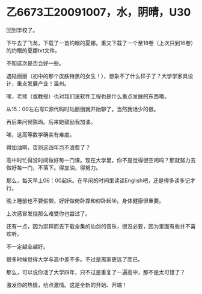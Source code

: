 # 乙6673工20091007，水，阴晴，U30

回到学校了。

下午去了飞龙，下载了一首灼眼的夏娜。重又下载了一个至18卷（上次只到16卷）的灼眼的夏娜txt文件。

不知这次是否会好一些。

遇陆丽丽（初中的那个皮肤特黑的女生！），想象不了什么样子了？大学学家具设计，重点发展产业！温州。

唉，老师（或教授）也对我们说软件工程也是什么重点发展的东西嘞。

从15：00左右写C源代码时陆丽丽就开始聊了。当然我话少的很。

再后来问候陈玲。后来她鼓励我加油。

唉，这高等数学确实有难度。

得加油啊，否则这四年岂不浪费了？

高中时忙得没时间做好每一门课。现在大学里，你不是觉得很空闲吗？那就努力去做好每一门，不落下。得加油，得努力。

那么，每天早上06：00起床。在早闲的时间里读读English吧，还是得多读多记才行。

晚上睡前也不要偷懒，好好做俯卧撑和仰卧起坐。身体健康很重要。

上次感冒发烧那么难受你也尝过了。

还有一点，因为崇拜而去下载全集的仙剑的音乐，很没必要，因为里面有些并不喜欢听。

不一定越全越好。

很多时候觉得大学与高中差不多。不过是离家更远了而已。

那么，可以说你活了大学四年，只不过是重复了一遍高中，那不是太可惜了？

激发你的热情，给点激情。这是全新的开始、开端！
